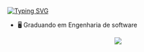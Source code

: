 [![Typing SVG](https://readme-typing-svg.herokuapp.com?lines=Full+Stack+Developer)](https://git.io/typing-svg)


- 🖥️ Graduando em Engenharia de software

<div align="center" valing="top">
<a href="https://www.linkedin.com/in/matheusferreiraleandro/" target="_blank"><img src="https://img.shields.io/badge/-LinkedIn-%230077B5?style=for-the-badge&logo=linkedin&logoColor=white" target="_blank"></a> 
</div>

##

<div align="center" valing="top">

</div>


